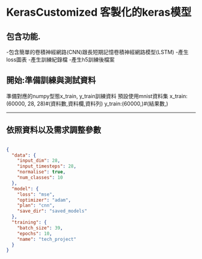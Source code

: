 # KerasCustomized 客製化的keras模型

## 包含功能.
-包含簡單的卷積神經網路(CNN)跟長短期記憶卷積神經網路模型(LSTM)
-產生loss圖表
-產生訓練紀錄檔
-產生h5訓練後檔案

## 開始:準備訓練與測試資料
準備對應的numpy型態x_train, y_train訓練資料
預設使用mnist資料集
x_train:(60000, 28, 28)#(資料數,資料欄,資料列)
y_train:(60000,)#(結果數,)

------------------

## 依照資料以及需求調整參數

```json

{
  "data": {
    "input_dim": 28,
    "input_timesteps": 28,
    "normalise": true,
    "num_classes": 10
  },
  "model": {
    "loss": "mse",
    "optimizer": "adam",
    "plan": "cnn",
    "save_dir": "saved_models"
  },
  "training": {
    "batch_size": 39,
    "epochs": 10,
    "name": "tech_project"
  }
}


```

